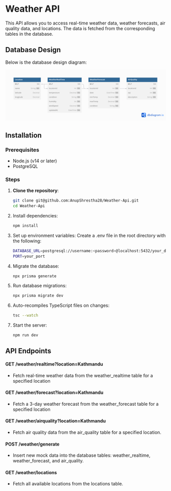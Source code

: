 # Weather API

This API allows you to access real-time weather data, weather forecasts, air quality data, and locations. The data is fetched from the corresponding tables in the database.

## Database Design

Below is the database design diagram:

![Database Design](./dbdiagram.png)

## Installation  

### Prerequisites  

- Node.js (v14 or later)  
- PostgreSQL  

### Steps  

1. **Clone the repository**:  
   ```bash  
   git clone git@github.com:AnupShrestha28/Weather-Api.git
   cd Weather-Api
   
2. Install dependencies:
   ```bash
   npm install

3. Set up environment variables:
   Create a .env file in the root directory with the following:
   ```bash
   DATABASE_URL=postgresql://username:<password>@localhost:5432/your_db_name?schema=public 
   PORT=your_port

4. Migrate the database:
   ```bash
   npx prisma generate

5. Run database migrations:
   ```bash
   npx prisma migrate dev

6. Auto-recompiles TypeScript files on changes:
   ```bash
   tsc --watch

7. Start the server:
   ```bash
   npm run dev


## API Endpoints

#### GET /weather/realtime?location=Kathmandu
- Fetch real-time weather data from the weather_realtime table for a specified location

#### GET /weather/forecast?location=Kathmandu
- Fetch a 3-day weather forecast from the weather_forecast table for a specified location

#### GET /weather/airquality?location=Kathmandu
- Fetch air quality data from the air_quality table for a specified location.

#### POST /weather/generate
- Insert new mock data into the database tables: weather_realtime, weather_forecast, and air_quality.

#### GET /weather/locations
- Fetch all available locations from the locations table.

